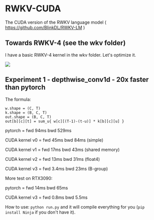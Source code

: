 # RWKV-CUDA
The CUDA version of the RWKV language model ( https://github.com/BlinkDL/RWKV-LM )

## Towards RWKV-4 (see the wkv folder)

I have a basic RWKV-4 kernel in the wkv folder. Let's optimize it.

<img src="https://github.com/BlinkDL/RWKV-LM/blob/main/RWKV-v3-plan.png">

## Experiment 1 - depthwise_conv1d - 20x faster than pytorch

The formula:
```
w.shape = (C, T)
k.shape = (B, C, T)
out.shape = (B, C, T)
out[b][c][t] = sum_u{ w[c][(T-1)-(t-u)] * k[b][c][u] }
```

pytorch = fwd 94ms bwd 529ms

CUDA kernel v0 = fwd 45ms bwd 84ms (simple)

CUDA kernel v1 = fwd 17ms bwd 43ms (shared memory)

CUDA kernel v2 = fwd 13ms bwd 31ms (float4)

CUDA kernel v3 = fwd 3.4ms bwd 23ms (B-group)

More test on RTX3090:

pytorch = fwd 14ms bwd 65ms

CUDA kernel v3 = fwd 0.8ms bwd 5.5ms

How to use: ```python run.py``` and it will compile everything for you (```pip install Ninja``` if you don't have it).
